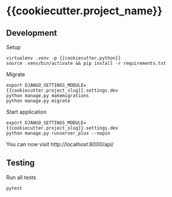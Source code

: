 {{cookiecutter.project_name}}
=============================

Development
-----------

Setup

    virtualenv .venv -p {{cookiecutter.python}}
    source .venv/bin/activate && pip install -r requirements.txt


Migrate

    export DJANGO_SETTINGS_MODULE={{cookiecutter.project_slug}}.settings.dev
    python manage.py makemigrations
    python manage.py migrate


Start application

    export DJANGO_SETTINGS_MODULE={{cookiecutter.project_slug}}.settings.dev
    python manage.py runserver_plus --nopin

You can now visit http://localhost:8000/api/


Testing
-------

Run all tests

    pytest
